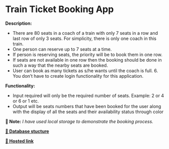 # Train Ticket Booking App
**Description:**
- There are 80 seats in a coach of a train with only 7 seats in a row and last row of only 3 seats. For
simplicity, there is only one coach in this train.
- One person can reserve up to 7 seats at a time.
- If person is reserving seats, the priority will be to book them in one row.
- If seats are not available in one row then the booking should be done in such a way that the nearby
seats are booked.
- User can book as many tickets as s/he wants until the coach is full. 6. You don’t have to create login
functionality for this application.


**Functionality:**
- Input required will only be the required number of seats. Example: 2 or 4 or 6 or 1 etc.
- Output will be seats numbers that have been booked for the user along with the display of all the
seats and their availability status through color

**:memo: Note:** _I have used local storage to demonstrate the booking process._

**[:link: Database stucture](DataBaseStucture.js)**

**[:link: Hosted link](https://train-reservation.netlify.app/)** 
